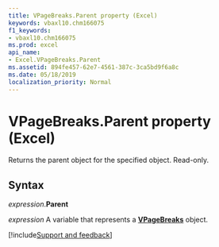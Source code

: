 ```yaml
---
title: VPageBreaks.Parent property (Excel)
keywords: vbaxl10.chm166075
f1_keywords:
- vbaxl10.chm166075
ms.prod: excel
api_name:
- Excel.VPageBreaks.Parent
ms.assetid: 894fe457-62e7-4561-387c-3ca5bd9f6a8c
ms.date: 05/18/2019
localization_priority: Normal
---
```



# VPageBreaks.Parent property (Excel)

Returns the parent object for the specified object. Read-only.


## Syntax

_expression_.**Parent**

_expression_ A variable that represents a **[VPageBreaks](Excel.VPageBreaks.md)** object.




[!include[Support and feedback](~/includes/feedback-boilerplate.md)]
